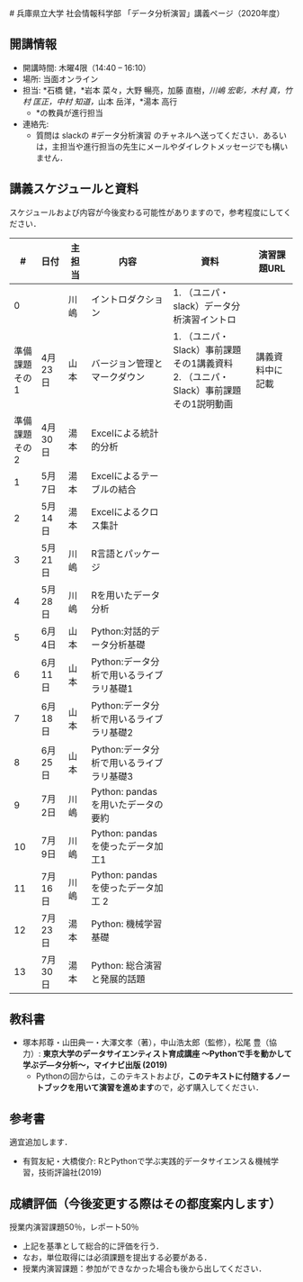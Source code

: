 \# 兵庫県立大学 社会情報科学部 「データ分析演習」講義ページ（2020年度）

## 開講情報
- 開講時間: 木曜4限（14:40 – 16:10）
- 場所: 当面オンライン
- 担当: *⽯橋 健，*岩本 菜々，⼤野 暢亮，加藤 直樹，*川嶋 宏彰，⽊村 真，⽵村 匡正，中村 知道，*⼭本 岳洋，*湯本 ⾼⾏
  - *の教員が進行担当
- 連絡先:
  - 質問は slackの #データ分析演習 のチャネルへ送ってください．あるいは，主担当や進行担当の先生にメールやダイレクトメッセージでも構いません．

## 講義スケジュールと資料
スケジュールおよび内容が今後変わる可能性がありますので，参考程度にしてください．

| #                 | 日付    | 主担当 | 内容                                     | 資料                                                                                   | 演習課題URL      |
|-------------------|---------|--------|------------------------------------------|----------------------------------------------------------------------------------------|------------------|
| 0                 |         | 川嶋   | イントロダクション                       | 1. （ユニパ・slack）データ分析演習イントロ                                             |                  |
| 準備課題<br>その1 | 4月23日 | 山本   | バージョン管理とマークダウン             | 1. （ユニパ・Slack）事前課題その1講義資料<br>2. （ユニパ・Slack）事前課題その1説明動画 | 講義資料中に記載 |
| 準備課題<br>その2 | 4月30日 | 湯本   | Excelによる統計的分析                    |                                                                                        |                  |
| 1                 | 5月7日  | 湯本   | Excelによるテーブルの結合                |                                                                                        |                  |
| 2                 | 5月14日 | 湯本   | Excelによるクロス集計                    |                                                                                        |                  |
| 3                 | 5月21日 | 川嶋   | R⾔語とパッケージ                        |                                                                                        |                  |
| 4                 | 5月28日 | 川嶋   | Rを⽤いたデータ分析                      |                                                                                        |                  |
| 5                 | 6月4日  | 山本   | Python:対話的データ分析基礎              |                                                                                        |                  |
| 6                 | 6月11日 | 山本   | Python:データ分析で⽤いるライブラリ基礎1 |                                                                                        |                  |
| 7                 | 6月18日 | 山本   | Python:データ分析で⽤いるライブラリ基礎2 |                                                                                        |                  |
| 8                 | 6月25日 | 山本   | Python:データ分析で⽤いるライブラリ基礎3 |                                                                                        |                  |
| 9                 | 7月2日  | 川嶋   | Python: pandasを⽤いたデータの要約       |                                                                                        |                  |
| 10                | 7月9日  | 川嶋   | Python: pandasを使ったデータ加⼯1        |                                                                                        |                  |
| 11                | 7月16日 | 川嶋   | Python: pandasを使ったデータ加⼯ 2       |                                                                                        |                  |
| 12                | 7月23日 | 湯本   | Python: 機械学習基礎                     |                                                                                        |                  |
| 13                | 7月30日 | 湯本   | Python: 総合演習と発展的話題             |                                                                                        |                  |


## 教科書
- 塚本邦尊・⼭⽥典⼀・⼤澤⽂孝（著），中⼭浩太郎（監修），松尾 豊（協⼒）: **東京⼤学のデータサイエンティスト育成講座 〜Pythonで⼿を動かして学ぶデ―タ分析〜，マイナビ出版 (2019)**
  - Pythonの回からは，このテキストおよび，**このテキストに付随するノートブックを用いて演習を進めます**ので，必ず購入してください．

## 参考書
適宜追加します．
- 有賀友紀・⼤橋俊介: RとPythonで学ぶ実践的データサイエンス＆機械学習，技術評論社(2019)


## 成績評価（今後変更する際はその都度案内します）
授業内演習課題50％，レポート50％
- 上記を基準として総合的に評価を⾏う．
- なお，単位取得には必須課題を提出する必要がある．
- 授業内演習課題：参加ができなかった場合も後から出してください．
